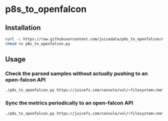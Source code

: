 # p8s_to_openfalcon

## Installation

```bash
curl -L https://raw.githubusercontent.com/juicedata/p8s_to_openfalcon/master/p8s_to_openfalcon.py
chmod +x p8s_to_openfalcon.py
```

## Usage

### Check the parsed samples without actually pushing to an open-falcon API
  ```bash
./p8s_to_openfalcon.py https://juicefs.com/console/vol/<filesystem>/metrics?token=<token> 10 --output_only
  ```
### Sync the metrics periodically to an open-falcon API
  ```bash
./p8s_to_openfalcon.py https://juicefs.com/console/vol/<filesystem>/metrics?token=<token> 10 --endpoint <your_openfalcon_host>/v1/push
```
